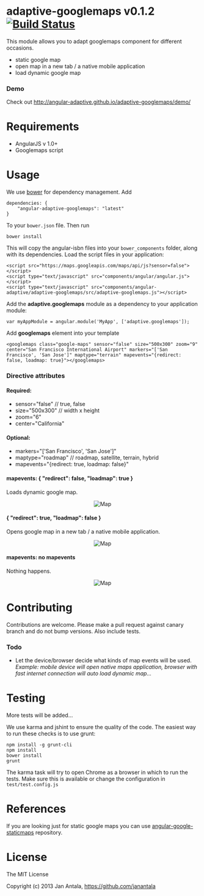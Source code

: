 # adaptive-googlemaps v0.1.2 [![Build Status](https://travis-ci.org/angular-adaptive/adaptive-googlemaps.png?branch=master)](https://travis-ci.org/angular-adaptive/adaptive-googlemaps)

This module allows you to adapt googlemaps component for different occasions.
- static google map
- open map in a new tab / a native mobile application
- load dynamic google map


### Demo

Check out http://angular-adaptive.github.io/adaptive-googlemaps/demo/

# Requirements

- AngularJS v 1.0+
- Googlemaps script

# Usage

We use [bower](http://twitter.github.com/bower/) for dependency management. Add

    dependencies: {
        "angular-adaptive-googlemaps": "latest"
    }

To your `bower.json` file. Then run

    bower install

This will copy the angular-isbn files into your `bower_components` folder, along with its dependencies. Load the script files in your application:

    <script src="https://maps.googleapis.com/maps/api/js?sensor=false"></script>
    <script type="text/javascript" src="components/angular/angular.js"></script>
    <script type="text/javascript" src="components/angular-adaptive/adaptive-googlemaps/src/adaptive-googlemaps.js"></script>

Add the **adaptive.googlemaps** module as a dependency to your application module:

    var myAppModule = angular.module('MyApp', ['adaptive.googlemaps']);

Add **googlemaps** element into your template

    <googlemaps class="google-maps" sensor="false" size="500x300" zoom="9" center="San Francisco International Airport" markers="['San Francisco', 'San Jose']" maptype="terrain" mapevents="{redirect: false, loadmap: true}"></googlemaps>

### Directive attributes

#### Required:

- sensor="false" // true, false
- size="500x300" // width x height
- zoom="6"
- center="California"

#### Optional:

- markers="['San Francisco', 'San Jose']"
- maptype="roadmap" // roadmap, satellite, terrain, hybrid
- mapevents="{redirect: true, loadmap: false}"

#### mapevents: { "redirect": false, "loadmap": true }
Loads dynamic google map.

<p align="center">
    <img src="http://maps.googleapis.com/maps/api/staticmap?sensor=false&size=500x300&maptype=terrain&center=San%20Francisco%20International%20Airport&zoom=9&markers=San%20Francisco&markers=San%20Jose" alt="Map"/>
</p>

#### { "redirect": true, "loadmap": false }
Opens google map in a new tab / a native mobile application.

<p align="center">
    <img src="http://maps.googleapis.com/maps/api/staticmap?sensor=false&size=500x300&maptype=roadmap&center=Pennsylvania&zoom=6&markers=New%20York&markers=Philadalphia&markers=Washington%20DC" alt="Map"/>
</p>

#### mapevents: no mapevents
Nothing happens.

<p align="center">
    <img src="http://maps.googleapis.com/maps/api/staticmap?sensor=false&size=500x300&maptype=hybrid&center=New%20York&zoom=12" alt="Map"/>
</p>


# Contributing

Contributions are welcome. Please make a pull request against canary branch and do not bump versions. Also include tests.

### Todo
- Let the device/browser decide what kinds of map events will be used. *Example: mobile device will open native maps application, browser with fast internet connection will auto load dynamic map...*

# Testing

More tests will be added...

We use karma and jshint to ensure the quality of the code. The easiest way to run these checks is to use grunt:

    npm install -g grunt-cli
    npm install
    bower install
    grunt

The karma task will try to open Chrome as a browser in which to run the tests. Make sure this is available or change the configuration in `test/test.config.js` 

# References

If you are looking just for static google maps you can use [angular-google-staticmaps](https://github.com/passy/angular-google-staticmaps) repository.

# License

The MIT License

Copyright (c) 2013 Jan Antala, https://github.com/janantala
